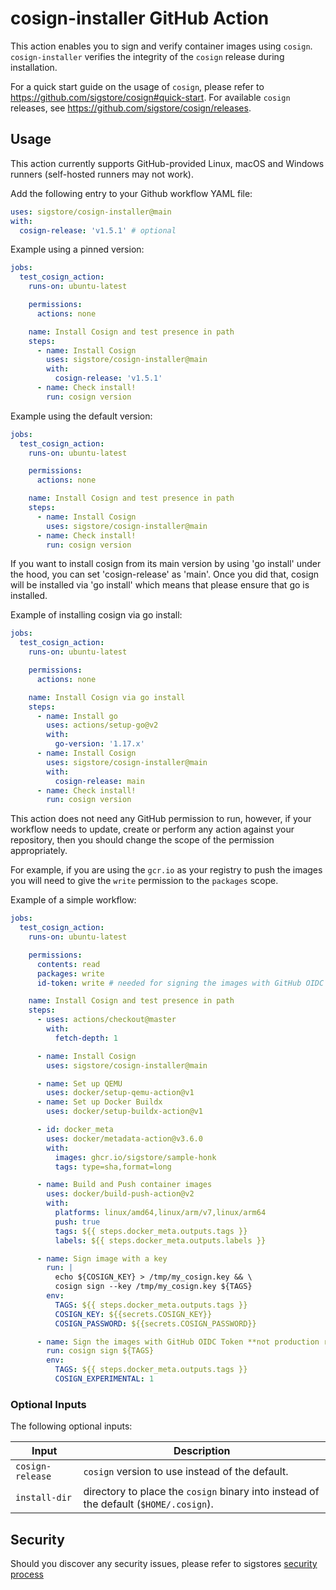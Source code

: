 # cosign-installer GitHub Action

This action enables you to sign and verify container images using `cosign`.
`cosign-installer` verifies the integrity of the `cosign` release during installation.

For a quick start guide on the usage of `cosign`, please refer to https://github.com/sigstore/cosign#quick-start.
For available `cosign` releases, see https://github.com/sigstore/cosign/releases.

## Usage

This action currently supports GitHub-provided Linux, macOS and Windows runners (self-hosted runners may not work).

Add the following entry to your Github workflow YAML file:

```yaml
uses: sigstore/cosign-installer@main
with:
  cosign-release: 'v1.5.1' # optional
```

Example using a pinned version:

```yaml
jobs:
  test_cosign_action:
    runs-on: ubuntu-latest

    permissions:
      actions: none

    name: Install Cosign and test presence in path
    steps:
      - name: Install Cosign
        uses: sigstore/cosign-installer@main
        with:
          cosign-release: 'v1.5.1'
      - name: Check install!
        run: cosign version
```

Example using the default version:

```yaml
jobs:
  test_cosign_action:
    runs-on: ubuntu-latest

    permissions:
      actions: none

    name: Install Cosign and test presence in path
    steps:
      - name: Install Cosign
        uses: sigstore/cosign-installer@main
      - name: Check install!
        run: cosign version
```

If you want to install cosign from its main version by using 'go install' under the hood, you can set 'cosign-release' as 'main'. Once you did that, cosign will be installed via 'go install' which means that please ensure that go is installed.

Example of installing cosign via go install:

```yaml
jobs:
  test_cosign_action:
    runs-on: ubuntu-latest

    permissions:
      actions: none

    name: Install Cosign via go install
    steps:
      - name: Install go
        uses: actions/setup-go@v2
        with:
          go-version: '1.17.x'
      - name: Install Cosign
        uses: sigstore/cosign-installer@main
        with:
          cosign-release: main
      - name: Check install!
        run: cosign version
```

This action does not need any GitHub permission to run, however, if your workflow needs to update, create or perform any
action against your repository, then you should change the scope of the permission appropriately.

For example, if you are using the `gcr.io` as your registry to push the images you will need to give the `write` permission
to the `packages` scope.

Example of a simple workflow:

```yaml
jobs:
  test_cosign_action:
    runs-on: ubuntu-latest

    permissions:
      contents: read
      packages: write
      id-token: write # needed for signing the images with GitHub OIDC Token **not production ready**

    name: Install Cosign and test presence in path
    steps:
      - uses: actions/checkout@master
        with:
          fetch-depth: 1

      - name: Install Cosign
        uses: sigstore/cosign-installer@main

      - name: Set up QEMU
        uses: docker/setup-qemu-action@v1
      - name: Set up Docker Buildx
        uses: docker/setup-buildx-action@v1

      - id: docker_meta
        uses: docker/metadata-action@v3.6.0
        with:
          images: ghcr.io/sigstore/sample-honk
          tags: type=sha,format=long

      - name: Build and Push container images
        uses: docker/build-push-action@v2
        with:
          platforms: linux/amd64,linux/arm/v7,linux/arm64
          push: true
          tags: ${{ steps.docker_meta.outputs.tags }}
          labels: ${{ steps.docker_meta.outputs.labels }}

      - name: Sign image with a key
        run: |
          echo ${COSIGN_KEY} > /tmp/my_cosign.key && \
          cosign sign --key /tmp/my_cosign.key ${TAGS}
        env:
          TAGS: ${{ steps.docker_meta.outputs.tags }}
          COSIGN_KEY: ${{secrets.COSIGN_KEY}}
          COSIGN_PASSWORD: ${{secrets.COSIGN_PASSWORD}}

      - name: Sign the images with GitHub OIDC Token **not production ready**
        run: cosign sign ${TAGS}
        env:
          TAGS: ${{ steps.docker_meta.outputs.tags }}
          COSIGN_EXPERIMENTAL: 1
```

### Optional Inputs
The following optional inputs:

| Input | Description |
| --- | --- |
| `cosign-release` | `cosign` version to use instead of the default. |
| `install-dir` | directory to place the `cosign` binary into instead of the default (`$HOME/.cosign`). |

## Security

Should you discover any security issues, please refer to sigstores [security
process](https://github.com/sigstore/community/blob/main/SECURITY.md)
